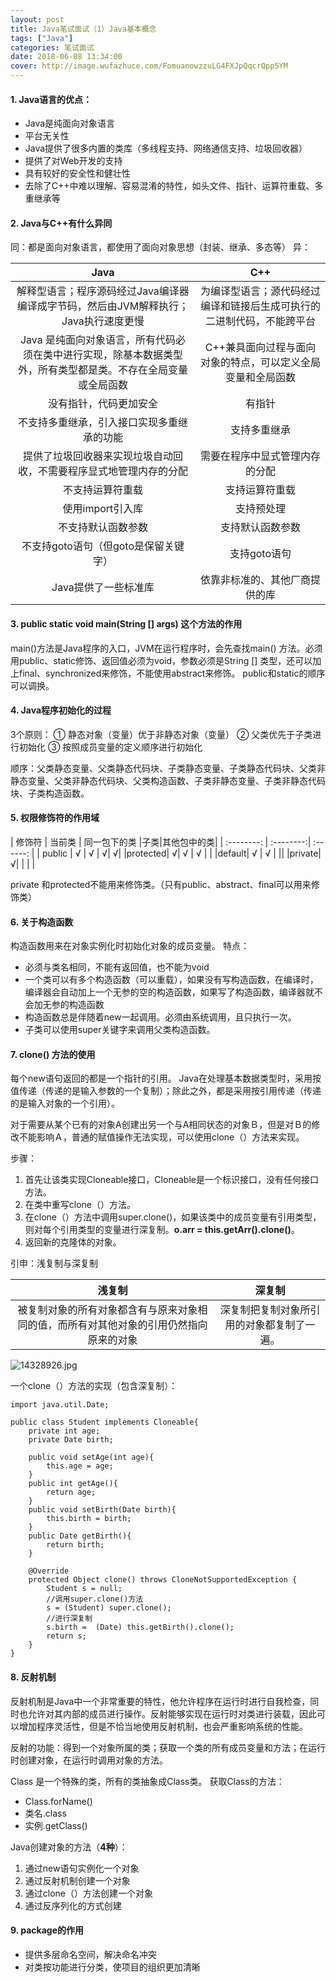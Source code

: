 ```yaml
---
layout: post
title: Java笔试面试（1）Java基本概念
tags: ["Java"]
categories: 笔试面试
date: 2018-06-08 13:34:00
cover: http://image.wufazhuce.com/FomuanowzzuLG4FXJpQqcrQpp5YM
---
```


#### 1. Java语言的优点：

- Java是纯面向对象语言
- 平台无关性
- Java提供了很多内置的类库（多线程支持、网络通信支持、垃圾回收器）
- 提供了对Web开发的支持
- 具有较好的安全性和健壮性
- 去除了C++中难以理解、容易混淆的特性，如头文件、指针、运算符重载、多重继承等

#### 2. Java与C++有什么异同

同：都是面向对象语言，都使用了面向对象思想（封装、继承、多态等）
异：

| Java       |   C++   |
| :--------: | :------: |
| 解释型语言；程序源码经过Java编译器编译成字节码，然后由JVM解释执行；Java执行速度更慢   |  为编译型语言；源代码经过编译和链接后生成可执行的二进制代码，不能跨平台  |
|Java 是纯面向对象语言，所有代码必须在类中进行实现，除基本数据类型外，所有类型都是类。不存在全局变量或全局函数|C++兼具面向过程与面向对象的特点，可以定义全局变量和全局函数|
|没有指针，代码更加安全|有指针|
|不支持多重继承，引入接口实现多重继承的功能|支持多重继承|
|提供了垃圾回收器来实现垃圾自动回收，不需要程序显式地管理内存的分配|需要在程序中显式管理内存的分配|
|不支持运算符重载|支持运算符重载|
|使用import引入库|支持预处理|
|不支持默认函数参数|支持默认函数参数|
|不支持goto语句（但goto是保留关键字）|支持goto语句|
|Java提供了一些标准库|依靠非标准的、其他厂商提供的库|


#### 3. public static void main(String [] args) 这个方法的作用

main()方法是Java程序的入口，JVM在运行程序时，会先查找main() 方法。必须用public、static修饰、返回值必须为void，参数必须是String [] 类型，还可以加上final、synchronized来修饰，不能使用abstract来修饰。 public和static的顺序可以调换。

#### 4. Java程序初始化的过程

3个原则：
① 静态对象（变量）优于非静态对象（变量）
② 父类优先于子类进行初始化
③ 按照成员变量的定义顺序进行初始化

顺序：父类静态变量、父类静态代码块、子类静态变量、子类静态代码块、父类非静态变量、父类非静态代码块、父类构造函数、子类非静态变量、子类非静态代码块、子类构造函数。

#### 5. 权限修饰符的作用域

| 修饰符      |    当前类 |   同一包下的类   |子类|其他包中的类|
| :--------: | :--------:| :------: |
| public    |   √ |   √  | √| √|
|protected|  √|  √ |  √ | |
|default| √ | √ |   ||
|private| √| | | |

private 和protected不能用来修饰类。（只有public、abstract、final可以用来修饰类）

#### 6. 关于构造函数

构造函数用来在对象实例化时初始化对象的成员变量。
特点：
- 必须与类名相同，不能有返回值，也不能为void
- 一个类可以有多个构造函数（可以重载），如果没有写构造函数，在编译时，编译器会自动加上一个无参的空的构造函数，如果写了构造函数，编译器就不会加无参的构造函数
- 构造函数总是伴随着new一起调用。必须由系统调用，且只执行一次。
- 子类可以使用super关键字来调用父类构造函数。

#### 7. clone() 方法的使用

每个new语句返回的都是一个指针的引用。
Java在处理基本数据类型时，采用按值传递（传递的是输入参数的一个复制）；除此之外，都是采用按引用传递（传递的是输入对象的一个引用）。

对于需要从某个已有的对象A创建出另一个与A相同状态的对象Ｂ，但是对Ｂ的修改不能影响Ａ，普通的赋值操作无法实现，可以使用clone（）方法来实现。

步骤：
1. 首先让该类实现Cloneable接口，Cloneable是一个标识接口，没有任何接口方法。
2. 在类中重写clone（）方法。
3. 在clone（）方法中调用super.clone()，如果该类中的成员变量有引用类型，则对每个引用类型的变量进行深复制。**o.arr = this.getArr().clone()**。
4. 返回新的克隆体的对象。

引申：浅复制与深复制

| 浅复制       |   深复制   |
| :--------:| :------: |
| 被复制对象的所有对象都含有与原来对象相同的值，而所有对其他对象的引用仍然指向原来的对象    |  深复制把复制对象所引用的对象都复制了一遍。  |

![14328926.jpg](https://i.loli.net/2018/11/06/5be1894818494.jpg)

一个clone（）方法的实现（包含深复制）：

```
import java.util.Date;

public class Student implements Cloneable{
	private int age;
	private Date birth;
	
	public void setAge(int age){
		this.age = age;
	}
	public int getAge(){
		return age;
	}
	public void setBirth(Date birth){
		this.birth = birth;
	}
	public Date getBirth(){
		return birth;
	}
	
	@Override
	protected Object clone() throws CloneNotSupportedException {
		Student s = null;
		//调用super.clone()方法
		s = (Student) super.clone();
		//进行深复制
		s.birth =  (Date) this.getBirth().clone();
		return s;
	}
}
```

#### 8. 反射机制

反射机制是Java中一个非常重要的特性，他允许程序在运行时进行自我检查，同时也允许对其内部的成员进行操作。反射能够实现在运行时对类进行装载，因此可以增加程序灵活性，但是不恰当地使用反射机制，也会严重影响系统的性能。

反射的功能：得到一个对象所属的类；获取一个类的所有成员变量和方法；在运行时创建对象，在运行时调用对象的方法。

Class 是一个特殊的类，所有的类抽象成Class类。
获取Class的方法：
- Class.forName()
- 类名.class
- 实例.getClass()

Java创建对象的方法（**4种**）：
1. 通过new语句实例化一个对象
2. 通过反射机制创建一个对象
3. 通过clone（）方法创建一个对象
4. 通过反序列化的方式创建

#### 9. package的作用

- 提供多层命名空间，解决命名冲突
- 对类按功能进行分类，使项目的组织更加清晰










